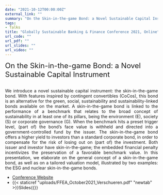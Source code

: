 ```yaml
---
date: "2021-10-12T00:00:00Z"
external_link: ""
summary: "On the Skin-in-the-game Bond: a Novel Sustainable Capital Instrument"
tags:
- Talks
title: "Globally Sustainable Banking & Finance Conference 2021, Online"
url_code: ""
url_pdf: ""
url_slides: ""
url_video: ""
---
```




<dt> <font size="5"> On the Skin-in-the-game Bond: a Novel Sustainable Capital Instrument </font> </dt>
<br/>
<p style='text-align: justify;'> 
We introduce a novel sustainable capital instrument: the skin-in-the-game bond. With features inspired by contingent convertibles (CoCos), this bond is an alternative for the green, social, sustainability and sustainability-linked bonds available on the market. A skin-in-the-game bond is linked to the performance of a benchmark that relates to the broad concept of sustainability in at least one of its pillars, being the environment (E), society (S) or corporate governance (G). When the benchmark hits a preset trigger level, (part of) the bond’s face value is withheld and directed into a government-controlled fund by the issuer. The skin-in-the-game bond offers a higher yield to investors than a standard corporate bond, in order to compensate for the risk of losing out on (part of) the investment. Both issuer and investor have skin-in-the-game; the embedded financial penalty incentivizes the preservation of a favorable benchmark value. In this presentation, we elaborate on the general concept of a skin-in-the-game bond, as well as on a tailored valuation model, illustrated by two examples: the ESG and nuclear skin-in-the-game bonds. </p>


- <a href="https://www.ffea.eu/past-conferences/belfast-september-2021" target="_blank"> Conference Website </a>
- {{< staticref "uploads/FFEA_October2021_Verschueren.pdf" "newtab" >}}Slides{{</staticref>}}
